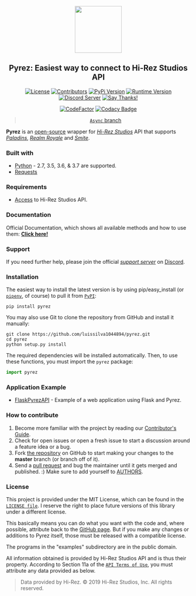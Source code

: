 <div  align="center">
<a href="https://github.com/luissilva1044894/Pyrez" title="Pyrez · Github repository" alt="Pyrez: Easiest way to connect to Hi-Rez Studios API!"><img src="https://raw.githubusercontent.com/luissilva1044894/Pyrez/gh-pages/assets/images/Pyrez.png" height="128" width="128"></a>

## Pyrez: Easiest way to connect to Hi-Rez Studios API
[![License](https://img.shields.io/github/license/luissilva1044894/Pyrez.svg?style=plastic&logoWidth=15)][license]
[![Contributors](https://img.shields.io/github/contributors/luissilva1044894/Pyrez.svg?style=plastic&logo=github&logoWidth=15)](https://github.com/luissilva1044894/Pyrez/graphs/contributors "Contributors")
[![PyPi Version](https://img.shields.io/pypi/v/pyrez.svg?style=plastic&logo=pypi&logoWidth=15)][pyrez-pypi]
[![Runtime Version](https://img.shields.io/pypi/pyversions/pyrez.svg?style=plastic&logo=python&logoWidth=15)][pyrez-pypi]
[![Discord Server](https://img.shields.io/discord/549020573846470659.svg?style=plastic&logo=discord&logoWidth=15)][support-server-discord]
[![Say Thanks!](https://img.shields.io/badge/Say%20Thanks-!-1EAEDB.svg)](https://saythanks.io/to/luissilva1044894 "Say Thanks!")

[![CodeFactor](https://www.codefactor.io/repository/github/luissilva1044894/pyrez/badge/1.x)](https://www.codefactor.io/repository/github/luissilva1044894/pyrez/overview/1.x "Pyrez · CodeFactor")
[![Codacy Badge](https://api.codacy.com/project/badge/Grade/b3bb9e1efed0432ab923c11c2250089c)](https://www.codacy.com/app/luissilva1044894/Pyrez?utm_source=github.com&amp;utm_medium=referral&amp;utm_content=luissilva1044894/Pyrez&amp;utm_campaign=Badge_Grade)

> [`Async` branch](https://github.com/luissilva1044894/Pyrez/tree/master)

</div>

**Pyrez** is an [open-source](https://www.opensource.org "See http://www.opensource.org for the Open Source Definition") wrapper for [*Hi-Rez Studios*](https://www.hirezstudios.com "Hi-Rez Studios") API that supports [*Paladins*](https://www.paladins.com "Paladins Game"), [*Realm Royale*](https://www.realmroyale.com "Realm Royale Game") and [*Smite*](https://www.smitegame.com "Smite Game").

### Built with
- [Python](https://www.python.org/ "Requires Python 2.7 or 3.x (3.5 or higher)") - 2.7, 3.5, 3.6, & 3.7 are supported.
- [Requests](https://pypi.org/project/requests/ "Requires Requests 2.22 or higher")

### Requirements
- [Access](https://pyrez.readthedocs.io/en/stable/getting_started.html#registration "Form access to Hi-Rez Studios API") to Hi-Rez Studios API.

### Documentation
Official Documentation, which shows all available methods and how to use them: [**Click here!**](https://pyrez.readthedocs.io/en/stable/ "Pyrez · Documentation")

### Support
If you need further help, please join the official [*support server*][support-server-discord] on [Discord](https://discordapp.com/ "Discord App").

### Installation
The easiest way to install the latest version is by using pip/easy_install (or [`pipenv`](https://docs.pipenv.org), of course) to pull it from [`PyPI`](https://pypi.org "Python's package manager "):

	pip install pyrez

You may also use Git to clone the repository from GitHub and install it manually:

	git clone https://github.com/luissilva1044894/pyrez.git
    cd pyrez
    python setup.py install

The required dependencies will be installed automatically.
Then, to use these functions, you must import the `pyrez` package:
```py
import pyrez
```
### Application Example

- [FlaskPyrezAPI](https://github.com/luissilva1044894/FlaskPyrezAPI) - Example of a web application using Flask and Pyrez.

### How to contribute
1. Become more familiar with the project by reading our [Contributor's Guide](./.github/CONTRIBUTING.md).
2. Check for open issues or open a fresh issue to start a discussion around a feature idea or a bug.
3. Fork [the repository][github-repo] on GitHub to start making your changes to the **master** branch (or branch off of it).
4. Send a [pull request](https://help.github.com/en/articles/creating-a-pull-request-from-a-fork) and bug the maintainer until it gets merged and published. :) Make sure to add yourself to [AUTHORS](./AUTHORS.md).

### License
This project is provided under the MIT License, which can be found in the [`LICENSE file`][license]. I reserve the right to place future versions of this library under a different license.

This basically means you can do what you want with the code and, where possible, attribute back to the [GitHub page][github-repo].
But if you make any changes or additions to Pyrez itself, those must be released with a compatible license.

The programs in the "examples" subdirectory are in the public domain.

All information obtained is provided by Hi-Rez Studios API and is thus their property. According to Section 11a of the [`API Terms of Use`][api-terms-of-use], you must attribute any data provided as below.

> Data provided by Hi-Rez. © 2019 Hi-Rez Studios, Inc. All rights reserved.

[api-terms-of-use]: https://www.hirezstudios.com/wp-content/themes/hi-rez-studios/pdf/api-terms-of-use-agreement.pdf "Hi-Rez Studios API · Terms of Use"
[github-repo]: https://github.com/luissilva1044894/Pyrez "Pyrez · Github repository"
[license]: ./LICENSE "Pyrez · License"
[pyrez-pypi]: https://pypi.org/project/pyrez "Pyrez · PyPI"
[support-server-discord]: https://discord.gg/XkydRPS "Support Server · Discord"
